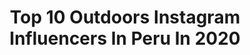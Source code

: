 ---
title: Top 10 Outdoors Instagram Influencers In Peru In 2020
description: >-
  Find top outdoors Instagram influencers in Peru in 2020. Most popular hashtags: #peru #travelgram #travel #lima.
platform: Instagram
profiles:
  - username: "the_running_cuy"
    fullname: >-
      Diego Casabonne
    location: "Peru"
    followers: 10607
    engagement: 445
    commentsToLikes: 0.139888
    avatar: "https://scontent-ams4-1.cdninstagram.com/v/t51.2885-19/s320x320/14504908_1662376050758663_8747800779298963456_a.jpg?_nc_ht=scontent-ams4-1.cdninstagram.com&_nc_ohc=441dTydoSjsAX_wU-aS&oh=088c057123b068990243ed95f0c99495&oe=5EB8781A"
    verified: false
    hashtags: "#manuelantonio, #waterfall, #seconsciente, #speedup"
  - username: "tere.abumohor"
    fullname: >-
      Tere Wild 🇨🇱
    location: "Peru"
    followers: 38851
    engagement: 229
    commentsToLikes: 0.050240
    avatar: "https://scontent-lhr8-1.cdninstagram.com/v/t51.2885-19/s320x320/90091325_1078404435864782_2256540581406703616_n.jpg?_nc_ht=scontent-lhr8-1.cdninstagram.com&_nc_ohc=bDF0TOG_3rAAX_DAj5v&oh=5fe521de0b0d8929bf9510a658168f8d&oe=5EB91552"
    verified: false
    hashtags: "#vregi, #cultura, #trekking, #thewalkingdead"
  - username: "bermont__"
    fullname: >-
      Bernardo Monteagudo
    location: "Peru"
    followers: 13780
    engagement: 660
    commentsToLikes: 0.026431
    avatar: "https://instagram.fkul16-1.fna.fbcdn.net/v/t51.2885-19/s320x320/84329853_179445273348814_1154192802041561088_n.jpg?_nc_ht=instagram.fkul16-1.fna.fbcdn.net&_nc_ohc=eatbjB-nb_0AX_XYa79&oh=2003272035155b371909aca94022bbba&oe=5EB19890"
    verified: false
    hashtags: "#tbthursday, #wednesday, #fotografia, #stayhomechallenge"
  - username: "rosatokumoto_slackline"
    fullname: >-
      Rosa Tokumoto
    location: "Peru"
    followers: 11882
    engagement: 458
    commentsToLikes: 0.064509
    avatar: "https://scontent-bos3-1.cdninstagram.com/v/t51.2885-19/s320x320/91980609_163084198225341_287415530661347328_n.jpg?_nc_ht=scontent-bos3-1.cdninstagram.com&_nc_ohc=3GsjUbqC6I8AX9QEvto&oh=96046bc07a40d064cb1e1e5492e13b5b&oe=5EBA48D2"
    verified: false
    hashtags: "#selvaperuana, #fluid, #slacklife, #feelyourbest"
  - username: "travelmoregirl"
    fullname: >-
      ᴢᴜʟᴍᴀ ♧ ʟᴏᴠᴇ ᴛʀᴀᴠᴇʟ ʟɪғᴇsᴛʏʟᴇ
    location: "Peru"
    followers: 9373
    engagement: 1147
    commentsToLikes: 0.160466
    avatar: "https://scontent-atl3-1.cdninstagram.com/v/t51.2885-19/s320x320/88224795_204058107509124_5338385645867892736_n.jpg?_nc_ht=scontent-atl3-1.cdninstagram.com&_nc_ohc=kzSJAhDVXiAAX-j8x3W&oh=b74a542022abf188793fc7af9b5f714f&oe=5EB90B9A"
    verified: false
    hashtags: "#peruen360, #madeinperu, #trekking, #landscape"
  - username: "nicolaspacheco94"
    fullname: >-
      Nicolas Pacheco OLY
    location: "Peru"
    followers: 9014
    engagement: 581
    commentsToLikes: 0.045065
    avatar: "https://scontent-lhr8-1.cdninstagram.com/v/t51.2885-19/s320x320/87861832_550621318883069_8095186133668855808_n.jpg?_nc_ht=scontent-lhr8-1.cdninstagram.com&_nc_ohc=X3vcG1FBjR0AX_D9uQk&oh=c8fd6536f3dcdb9ccfbf5d21e7758531&oe=5EBBBA37"
    verified: false
    hashtags: "#lovethis, #travelphotography, #travelling, #like"
  - username: "jordantrek"
    fullname: >-
      J O R D A N  C Á R D E N A S
    location: "Peru"
    followers: 5854
    engagement: 807
    commentsToLikes: 0.096499
    avatar: "https://scontent-lhr8-1.cdninstagram.com/v/t51.2885-19/s320x320/55872713_265310361080521_1217996924930490368_n.jpg?_nc_ht=scontent-lhr8-1.cdninstagram.com&_nc_ohc=ksdDHNJn1QsAX-QDpin&oh=02cf42101119d7bbecc42c0411ef9e39&oe=5EBC3C0C"
    verified: false
    hashtags: "#amazing, #thedailyadventurer, #cuarentena, #brasil"
  - username: "choza_robles"
    fullname: >-
      Choza Robles López-Albújar
    location: "Peru"
    followers: 7308
    engagement: 583
    commentsToLikes: 0.078908
    avatar: "https://scontent-lhr8-1.cdninstagram.com/v/t51.2885-19/s150x150/13113983_1587904714855973_1230650237_a.jpg?_nc_ht=scontent-lhr8-1.cdninstagram.com&_nc_ohc=ahg4eKeH5ZQAX9h1bh7&oh=93e955f11d061226111929319a8910ab&oe=5EB99E85"
    verified: false
    hashtags: "#extremesport, #sports, #slackind, #esporte"
  - username: "dibujandomisrutas"
    fullname: >-
      César Aguirre 🇵🇪🎒
    location: "Peru"
    followers: 3295
    engagement: 1543
    commentsToLikes: 0.220469
    avatar: "https://scontent-atl3-1.cdninstagram.com/v/t51.2885-19/s320x320/84707643_1056470154702909_3866793656845336576_n.jpg?_nc_ht=scontent-atl3-1.cdninstagram.com&_nc_ohc=-gzwgzxcSUAAX94WbME&oh=c21f63338615267f52b0b2afec3b9b3d&oe=5EBA3D89"
    verified: false
    hashtags: "#discoverperu, #peruhop, #travelling, #bokeh"
  - username: "manu___mg"
    fullname: >-
      Manu
    location: "Peru"
    followers: 3042
    engagement: 2647
    commentsToLikes: 0.027905
    avatar: "https://scontent-lhr8-1.cdninstagram.com/v/t51.2885-19/s320x320/79378170_837279410029040_5942516948314095616_n.jpg?_nc_ht=scontent-lhr8-1.cdninstagram.com&_nc_ohc=dnU2XALRsC0AX_4WF7h&oh=4106bc77b62cd754bc106845a0ff4963&oe=5EBB91AD"
    verified: false
    hashtags: "#yungry, #instatravelling, #sceneryphotography, #naturelovers"
---